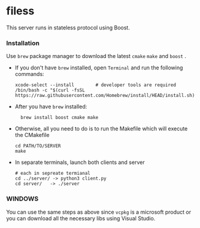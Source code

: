 # filess

This server runs in stateless protocol using Boost.

### Installation

Use `brew` package manager to download the latest `cmake` `make` and `boost` .

- If you don't have `brew` installed, open `Terminal` and run the following commands:

      xcode-select --install        # developer tools are required
      /bin/bash -c "$(curl -fsSL https://raw.githubusercontent.com/Homebrew/install/HEAD/install.sh)"

* After you have `brew` installed:

        brew install boost cmake make 


* Otherwise, all you need to do is to run the Makefile which will execute the CMakefile

      cd PATH/TO/SERVER
      make

* In separate terminals, launch both clients and server

      # each in sepreate termianal
      cd ../server/ -> python3 client.py
      cd server/   -> ./server

### WINDOWS

You can use the same steps as above since `vcpkg` is a microsoft product or you can download all the necessary libs using Visual Studio.
